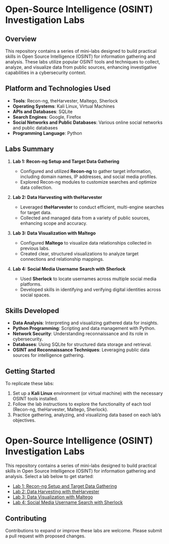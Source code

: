 
# Open-Source Intelligence (OSINT) Investigation Labs

## Overview
This repository contains a series of mini-labs designed to build practical skills in Open Source Intelligence (OSINT) for information gathering and analysis. These labs utilize popular OSINT tools and techniques to collect, analyze, and visualize data from public sources, enhancing investigative capabilities in a cybersecurity context.

## Platform and Technologies Used
- **Tools**: Recon-ng, theHarvester, Maltego, Sherlock
- **Operating Systems**: Kali Linux, Virtual Machines
- **APIs and Databases**: SQLite
- **Search Engines**: Google, Firefox
- **Social Networks and Public Databases**: Various online social networks and public databases
- **Programming Language**: Python

## Labs Summary

1. **Lab 1: Recon-ng Setup and Target Data Gathering**
   - Configured and utilized **Recon-ng** to gather target information, including domain names, IP addresses, and social media profiles.
   - Explored Recon-ng modules to customize searches and optimize data collection.

2. **Lab 2: Data Harvesting with theHarvester**
   - Leveraged **theHarvester** to conduct efficient, multi-engine searches for target data.
   - Collected and managed data from a variety of public sources, enhancing scope and accuracy.

3. **Lab 3: Data Visualization with Maltego**
   - Configured **Maltego** to visualize data relationships collected in previous labs.
   - Created clear, structured visualizations to analyze target connections and relationship mappings.

4. **Lab 4: Social Media Username Search with Sherlock**
   - Used **Sherlock** to locate usernames across multiple social media platforms.
   - Developed skills in identifying and verifying digital identities across social spaces.

## Skills Developed
- **Data Analysis**: Interpreting and visualizing gathered data for insights.
- **Python Programming**: Scripting and data management with Python.
- **Network Security**: Understanding reconnaissance and its role in cybersecurity.
- **Databases**: Using SQLite for structured data storage and retrieval.
- **OSINT and Reconnaissance Techniques**: Leveraging public data sources for intelligence gathering.

## Getting Started
To replicate these labs:
1. Set up a **Kali Linux** environment (or virtual machine) with the necessary OSINT tools installed.
2. Follow the lab instructions to explore the functionality of each tool (Recon-ng, theHarvester, Maltego, Sherlock).
3. Practice gathering, analyzing, and visualizing data based on each lab’s objectives.

# Open-Source Intelligence (OSINT) Investigation Labs

This repository contains a series of mini-labs designed to build practical skills in Open Source Intelligence (OSINT) for information gathering and analysis. Select a lab below to get started:

- [Lab 1: Recon-ng Setup and Target Data Gathering](labs/Lab1.md)
- [Lab 2: Data Harvesting with theHarvester](labs/Lab2.md)
- [Lab 3: Data Visualization with Maltego](labs/Lab3.md)
- [Lab 4: Social Media Username Search with Sherlock](labs/Lab4.md)


## Contributing
Contributions to expand or improve these labs are welcome. Please submit a pull request with proposed changes.

